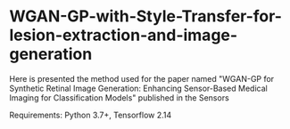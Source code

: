 # WGAN-GP-with-Style-Transfer-for-lesion-extraction-and-image-generation
Here is presented the method used for the paper named "WGAN-GP for Synthetic Retinal Image Generation: Enhancing Sensor-Based Medical Imaging for Classification Models" published in the Sensors 

Requirements: Python 3.7+, Tensorflow 2.14
